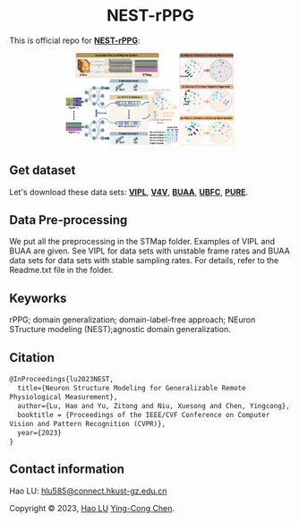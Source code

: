 <h1 align="center"> NEST-rPPG </h1>

This is official repo for  [**NEST-rPPG**](https://arxiv.org/abs/2303.05955):

<div style="text-align:center;">
  <img src="./Images/Framework.png" style="width:60%;" />
</div>

## Get dataset
Let's download these data sets:
[**VIPL**](http://vipl.ict.ac.cn/en/resources/databases/201901/t20190104_34800.html),
[**V4V**](https://competitions.codalab.org/competitions/31978),
[**BUAA**](https://ieeexplore.ieee.org/document/9320298),
[**UBFC**](https://sites.google.com/view/ybenezeth/ubfcrppg), 
[**PURE**](https://www.tu-ilmenau.de/en/university/departments/department-of-computer-science-and-automation/profile/institutes-and-groups/institute-of-computer-and-systems-engineering/group-for-neuroinformatics-and-cognitive-robotics/data-sets-code/pulse-rate-detection-dataset-pure).

## Data Pre-processing
We put all the preprocessing in the STMap folder. Examples of VIPL and BUAA are given. See VIPL for data sets with unstable frame rates and BUAA data sets for data sets with stable sampling rates. For details, refer to the Readme.txt file in the folder.

## Keyworks
rPPG; domain generalization; domain-label-free approach; NEuron STructure modeling (NEST);agnostic domain generalization.


## Citation
```
@InProceedings{lu2023NEST,
  title={Neuron Structure Modeling for Generalizable Remote Physiological Measurement},
  author={Lu, Hao and Yu, Zitong and Niu, Xuesong and Chen, Yingcong},
  booktitle = {Proceedings of the IEEE/CVF Conference on Computer Vision and Pattern Recognition (CVPR)},
  year={2023}
}
```

## Contact information
Hao LU: hlu585@connect.hkust-gz.edu.cn

Copyright © 2023, [Hao LU](https://scholar.google.com/citations?user=OrbGCGkAAAAJ&hl=zh-CN) [Ying-Cong Chen](https://www.yingcong.me/).


